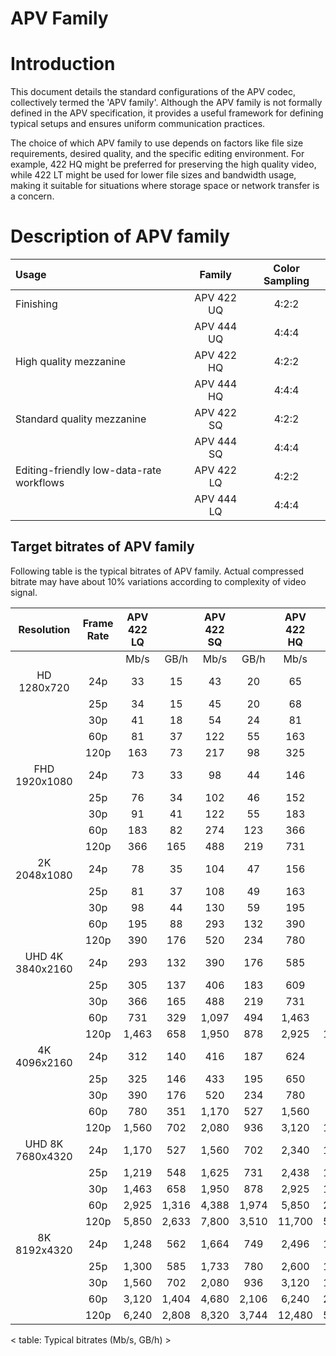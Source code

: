 APV Family
==============

# Introduction

This document details the standard configurations of the APV codec, collectively termed the 'APV family'. Although the APV family is not formally defined in the APV specification, it provides a useful framework for defining typical setups and ensures uniform communication practices.

The choice of which APV family to use depends on factors like file size requirements, desired quality, and the specific editing environment. For example, 422 HQ might be preferred for preserving the high quality video, while 422 LT might be used for lower file sizes and bandwidth usage, making it suitable for situations where storage space or network transfer is a concern.

# Description of APV family

| Usage | Family | Color Sampling |
|:-------------|:--------------:|:------:|
| Finishing                                | APV 422 UQ | 4:2:2 | 
|                                          | APV 444 UQ | 4:4:4 | 
| High quality mezzanine                   | APV 422 HQ | 4:2:2 | 
|                                          | APV 444 HQ | 4:4:4 | 
| Standard quality mezzanine               | APV 422 SQ | 4:2:2 | 
|                                          | APV 444 SQ | 4:4:4 | 
| Editing-friendly low-data-rate workflows | APV 422 LQ | 4:2:2 | 
|                                          | APV 444 LQ | 4:4:4 | 


## Target bitrates of APV family

Following table is the typical bitrates of APV family.
Actual compressed bitrate may have about 10% variations according to complexity of video signal.

|Resolution | Frame Rate | APV 422 LQ | | APV 422 SQ | | APV 422 HQ | | APV 444 HQ | |
|:---: | :---: | :---: | :---: | :---: | :---: | :---: | :---: | :---: | :---: |
| |  | Mb/s | GB/h | Mb/s | GB/h | Mb/s | GB/h | Mb/s | GB/h|
|HD     1280x720 | 24p | 33 | 15 | 43 | 20 | 65 | 29 | 98 | 44|
| | 25p | 34 | 15 | 45 | 20 | 68 | 30 | 102 | 46|
| | 30p | 41 | 18 | 54 | 24 | 81 | 37 | 122 | 55|
| | 60p | 81 | 37 | 122 | 55 | 163 | 73 | 244 | 110|
| | 120p | 163 | 73 | 217 | 98 | 325 | 146 | 488 | 219|
|FHD     1920x1080 | 24p | 73 | 33 | 98 | 44 | 146 | 66 | 219 | 99|
| | 25p | 76 | 34 | 102 | 46 | 152 | 69 | 229 | 103|
| | 30p | 91 | 41 | 122 | 55 | 183 | 82 | 274 | 123|
| | 60p | 183 | 82 | 274 | 123 | 366 | 165 | 548 | 247|
| | 120p | 366 | 165 | 488 | 219 | 731 | 329 | 1,097 | 494|
|2K     2048x1080 | 24p | 78 | 35 | 104 | 47 | 156 | 70 | 234 | 105|
| | 25p | 81 | 37 | 108 | 49 | 163 | 73 | 244 | 110|
| | 30p | 98 | 44 | 130 | 59 | 195 | 88 | 293 | 132|
| | 60p | 195 | 88 | 293 | 132 | 390 | 176 | 585 | 263|
| | 120p | 390 | 176 | 520 | 234 | 780 | 351 | 1,170 | 527|
|UHD   4K     3840x2160 | 24p | 293 | 132 | 390 | 176 | 585 | 263 | 878 | 395|
| | 25p | 305 | 137 | 406 | 183 | 609 | 274 | 914 | 411|
| | 30p | 366 | 165 | 488 | 219 | 731 | 329 | 1,097 | 494|
| | 60p | 731 | 329 | 1,097 | 494 | 1,463 | 658 | 2,194 | 987|
| | 120p | 1,463 | 658 | 1,950 | 878 | 2,925 | 1,316 | 4,388 | 1,974|
|4K     4096x2160 | 24p | 312 | 140 | 416 | 187 | 624 | 281 | 936 | 421|
| | 25p | 325 | 146 | 433 | 195 | 650 | 293 | 975 | 439|
| | 30p | 390 | 176 | 520 | 234 | 780 | 351 | 1,170 | 527|
| | 60p | 780 | 351 | 1,170 | 527 | 1,560 | 702 | 2,340 | 1,053|
| | 120p | 1,560 | 702 | 2,080 | 936 | 3,120 | 1,404 | 4,680 | 2,106|
|UHD   8K     7680x4320 | 24p | 1,170 | 527 | 1,560 | 702 | 2,340 | 1,053 | 3,510 | 1,580|
| | 25p | 1,219 | 548 | 1,625 | 731 | 2,438 | 1,097 | 3,656 | 1,645|
| | 30p | 1,463 | 658 | 1,950 | 878 | 2,925 | 1,316 | 4,388 | 1,974|
| | 60p | 2,925 | 1,316 | 4,388 | 1,974 | 5,850 | 2,633 | 8,775 | 3,949|
| | 120p | 5,850 | 2,633 | 7,800 | 3,510 | 11,700 | 5,265 | 17,550 | 7,898|
|8K     8192x4320 | 24p | 1,248 | 562 | 1,664 | 749 | 2,496 | 1,123 | 3,744 | 1,685|
| | 25p | 1,300 | 585 | 1,733 | 780 | 2,600 | 1,170 | 3,900 | 1,755|
| | 30p | 1,560 | 702 | 2,080 | 936 | 3,120 | 1,404 | 4,680 | 2,106|
| | 60p | 3,120 | 1,404 | 4,680 | 2,106 | 6,240 | 2,808 | 9,360 | 4,212|
| | 120p | 6,240 | 2,808 | 8,320 | 3,744 | 12,480 | 5,616 | 18,720 | 8,424|


< table: Typical bitrates (Mb/s, GB/h) >


